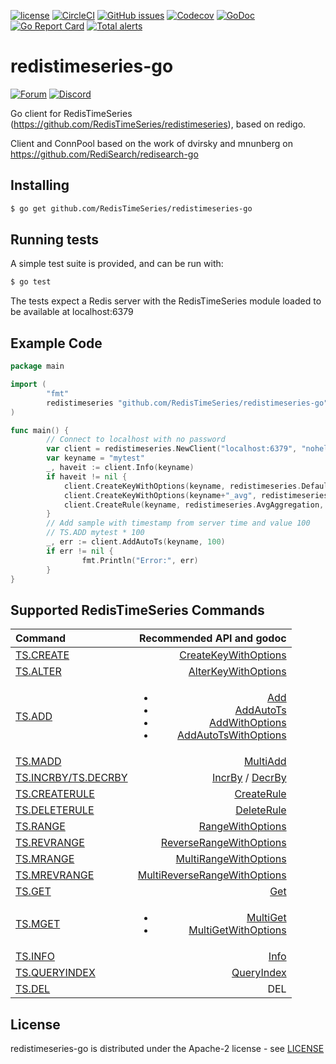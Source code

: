 [![license](https://img.shields.io/github/license/RedisTimeSeries/RedisTimeSeries-go.svg)](https://github.com/RedisTimeSeries/RedisTimeSeries-go)
[![CircleCI](https://circleci.com/gh/RedisTimeSeries/redistimeseries-go.svg?style=svg)](https://circleci.com/gh/RedisTimeSeries/redistimeseries-go)
[![GitHub issues](https://img.shields.io/github/release/RedisTimeSeries/redistimeseries-go.svg)](https://github.com/RedisTimeSeries/redistimeseries-go/releases/latest)
[![Codecov](https://codecov.io/gh/RedisTimeSeries/redistimeseries-go/branch/master/graph/badge.svg)](https://codecov.io/gh/RedisTimeSeries/redistimeseries-go)
[![GoDoc](https://godoc.org/github.com/RedisTimeSeries/redistimeseries-go?status.svg)](https://godoc.org/github.com/RedisTimeSeries/redistimeseries-go)
[![Go Report Card](https://goreportcard.com/badge/github.com/RedisTimeSeries/redistimeseries-go)](https://goreportcard.com/report/github.com/RedisTimeSeries/redistimeseries-go)
[![Total alerts](https://img.shields.io/lgtm/alerts/g/RedisTimeSeries/redistimeseries-go.svg?logo=lgtm&logoWidth=18)](https://lgtm.com/projects/g/RedisTimeSeries/redistimeseries-go/alerts/)

# redistimeseries-go
[![Forum](https://img.shields.io/badge/Forum-RedisTimeSeries-blue)](https://forum.redislabs.com/c/modules/redistimeseries)
[![Discord](https://img.shields.io/discord/697882427875393627?style=flat-square)](https://discord.gg/KExRgMb)

Go client for RedisTimeSeries (https://github.com/RedisTimeSeries/redistimeseries), based on redigo.

Client and ConnPool based on the work of dvirsky and mnunberg on https://github.com/RediSearch/redisearch-go

## Installing

```sh
$ go get github.com/RedisTimeSeries/redistimeseries-go
```

## Running tests

A simple test suite is provided, and can be run with:

```sh
$ go test
```

The tests expect a Redis server with the RedisTimeSeries module loaded to be available at localhost:6379

## Example Code

```go
package main 

import (
        "fmt"
        redistimeseries "github.com/RedisTimeSeries/redistimeseries-go"
)

func main() {
		// Connect to localhost with no password
        var client = redistimeseries.NewClient("localhost:6379", "nohelp", nil)
        var keyname = "mytest"
        _, haveit := client.Info(keyname)
        if haveit != nil {
			client.CreateKeyWithOptions(keyname, redistimeseries.DefaultCreateOptions)
			client.CreateKeyWithOptions(keyname+"_avg", redistimeseries.DefaultCreateOptions)
			client.CreateRule(keyname, redistimeseries.AvgAggregation, 60, keyname+"_avg")
        }
		// Add sample with timestamp from server time and value 100
        // TS.ADD mytest * 100 
        _, err := client.AddAutoTs(keyname, 100)
        if err != nil {
                fmt.Println("Error:", err)
        }
}
```

## Supported RedisTimeSeries Commands

| Command                                                                                     | Recommended API and godoc |
|:--------------------------------------------------------------------------------------------|  ----: |
| [TS.CREATE](https://oss.redislabs.com/redistimeseries/commands/#tscreate)                   |   [CreateKeyWithOptions](https://godoc.org/github.com/RedisTimeSeries/redistimeseries-go#Client.CreateKeyWithOptions)       |
| [TS.ALTER](https://oss.redislabs.com/redistimeseries/commands/#tsalter)                     |   [AlterKeyWithOptions](https://godoc.org/github.com/RedisTimeSeries/redistimeseries-go#Client.AlterKeyWithOptions)       |
| [TS.ADD](https://oss.redislabs.com/redistimeseries/commands/#tsadd)                         |   <ul><li>[Add](https://godoc.org/github.com/RedisTimeSeries/redistimeseries-go#Client.Add)</li><li>[AddAutoTs](https://godoc.org/github.com/RedisTimeSeries/redistimeseries-go#Client.AddAutoTs)</li><li>[AddWithOptions](https://godoc.org/github.com/RedisTimeSeries/redistimeseries-go#Client.AddWithOptions)</li><li>[AddAutoTsWithOptions](https://godoc.org/github.com/RedisTimeSeries/redistimeseries-go#Client.AddWithOptions)</li> </ul>       |
| [TS.MADD](https://oss.redislabs.com/redistimeseries/commands/#tsmadd)                       |    [MultiAdd](https://godoc.org/github.com/RedisTimeSeries/redistimeseries-go#Client.MultiAdd) |
| [TS.INCRBY/TS.DECRBY](https://oss.redislabs.com/redistimeseries/commands/#tsincrbytsdecrby) |    [IncrBy](https://godoc.org/github.com/RedisTimeSeries/redistimeseries-go#Client.IncrBy) / [DecrBy](https://godoc.org/github.com/RedisTimeSeries/redistimeseries-go#Client.DecrBy)      |
| [TS.CREATERULE](https://oss.redislabs.com/redistimeseries/commands/#tscreaterule)           |   [CreateRule](https://godoc.org/github.com/RedisTimeSeries/redistimeseries-go#Client.CreateRule)       |
| [TS.DELETERULE](https://oss.redislabs.com/redistimeseries/commands/#tsdeleterule)           |   [DeleteRule](https://godoc.org/github.com/RedisTimeSeries/redistimeseries-go#Client.DeleteRule)       |
| [TS.RANGE](https://oss.redislabs.com/redistimeseries/commands/#tsrangetsrevrange)           |   [RangeWithOptions](https://godoc.org/github.com/RedisTimeSeries/redistimeseries-go#Client.RangeWithOptions)       |
| [TS.REVRANGE](https://oss.redislabs.com/redistimeseries/commands/#tsrangetsrevrange)        |   [ReverseRangeWithOptions](https://godoc.org/github.com/RedisTimeSeries/redistimeseries-go#Client.ReverseRangeWithOptions) |
| [TS.MRANGE](https://oss.redislabs.com/redistimeseries/commands/#tsmrangetsmrevrange)        |   [MultiRangeWithOptions](https://godoc.org/github.com/RedisTimeSeries/redistimeseries-go#Client.MultiRangeWithOptions)       |
| [TS.MREVRANGE](https://oss.redislabs.com/redistimeseries/commands/#tsmrangetsmrevrange)     |   [MultiReverseRangeWithOptions](https://godoc.org/github.com/RedisTimeSeries/redistimeseries-go#Client.MultiReverseRangeWithOptions)       |
| [TS.GET](https://oss.redislabs.com/redistimeseries/commands/#tsget)                         |   [Get](https://godoc.org/github.com/RedisTimeSeries/redistimeseries-go#Client.Get)       |
| [TS.MGET](https://oss.redislabs.com/redistimeseries/commands/#tsmget)                       |   <ul><li>[MultiGet](https://godoc.org/github.com/RedisTimeSeries/redistimeseries-go#Client.MultiGet)</li><li> [MultiGetWithOptions](https://godoc.org/github.com/RedisTimeSeries/redistimeseries-go#Client.MultiGetWithOptions) </li> </ul>    |
| [TS.INFO](https://oss.redislabs.com/redistimeseries/commands/#tsinfo)                       |   [Info](https://godoc.org/github.com/RedisTimeSeries/redistimeseries-go#Client.Info)       |
| [TS.QUERYINDEX](https://oss.redislabs.com/redistimeseries/commands/#tsqueryindex)           |    [QueryIndex](https://godoc.org/github.com/RedisTimeSeries/redistimeseries-go#Client.QueryIndex) |
| [TS.DEL](https://redis.io/commands/ts.del/)                  |    DEL |


## License

redistimeseries-go is distributed under the Apache-2 license - see [LICENSE](LICENSE)
